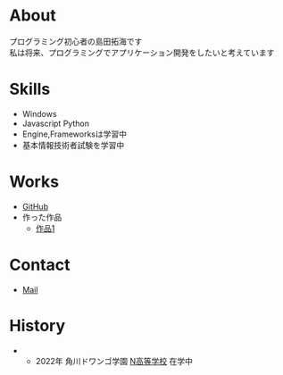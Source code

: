 # About
プログラミング初心者の島田拓海です  
私は将来、プログラミングでアプリケーション開発をしたいと考えています

# Skills
- Windows
- Javascript Python
- Engine,Frameworksは学習中
- 基本情報技術者試験を学習中

# Works
- [GitHub](https://github.com/FreeFish-pm)
- 作った作品
  - [作品1](https://github.com/FreeFish-pm/assessment)

# Contact
- [Mail](mailto:takumi.pm24@gmail.com)

# History
- - 2022年 角川ドワンゴ学園 [N高等学校](https://nnn.ed.jp/) 在学中
